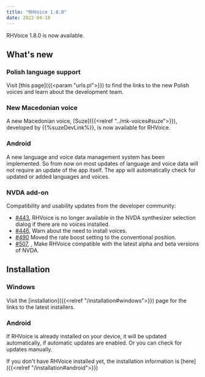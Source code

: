 ```yaml
---
title: "RHVoice 1.8.0"
date: 2022-04-10
---
```


RHVoice 1.8.0 is now available.

## What's new

### Polish language support

Visit [this page]({{<param "urls.pl">}}) to find the links to the new
Polish voices and learn about the development team.

### New Macedonian voice

A new Macedonian voice, [Suze]({{<relref "../mk-voices#suze">}}), developed by {{%suzeDevLink%}}, is
now available for RHVoice.

### Android

A new language and voice data management system has been implemented. So from now on
most updates of language and voice data will not require an update of
the app itself. The app will automatically check for updated or added languages and voices.

### NVDA add-on

Compatibility and usability updates from the developer community:

* [#443](https://github.com/RHVoice/RHVoice/pull/443), 
  RHVoice is no longer available in the NVDA synthesizer selection dialog if there are no voices installed.
* [#446](https://github.com/RHVoice/RHVoice/pull/446), 
  Warn about the need to install voices.
* [#490](https://github.com/RHVoice/RHVoice/pull/490)
  Moved the rate boost setting to the conventional position.
* [#507](https://github.com/RHVoice/RHVoice/pull/507), , 
  Make RHVoice compatible with the latest alpha and beta versions of NVDA.

## Installation

### Windows

Visit the [installation]({{<relref "/installation#windows">}}) page
for the links to the latest installers.

### Android

If RHVoice is already installed on your device, it will be updated
automatically, if automatic updates are enabled. Or you can check for
updates manually.

If you don't have RHVoice installed yet, the installation information
is [here]({{<relref "/installation#android">}})
